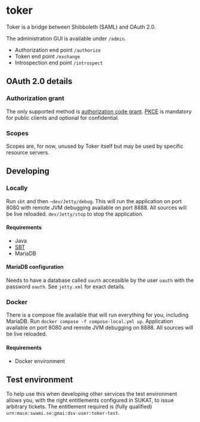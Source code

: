 # toker
Toker is a bridge between Shibboleth (SAML) and OAuth 2.0.

The administration GUI is available under `/admin`.

* Authorization end point `/authorize`
* Token end point `/exchange`
* Introspection end point `/introspect`

## OAuth 2.0 details

### Authorization grant
The only supported method is [authorization code grant](https://www.rfc-editor.org/rfc/rfc6749#section-4.1).
[PKCE](https://www.rfc-editor.org/rfc/rfc7636) is mandatory for public clients and optional for confidential.

### Scopes
Scopes are, for now, unused by Toker itself but may be used by specific resource servers.

## Developing
### Locally
Run `sbt` and then `~dev/Jetty/debug`.
This will run the application on port 8080 with remote JVM debugging available on port 8888.
All sources will be live reloaded.
`dev/Jetty/stop` to stop the application.

#### Requirements
* Java
* [SBT](https://www.scala-sbt.org/index.html)
* MariaDB

#### MariaDB configuration
Needs to have a database called `oauth` accessible by the user `oauth` with the password `oauth`.
See `jetty.xml` for exact details.

### Docker
There is a compose file available that will run everything for you, including MariaDB.
Run `docker compose -f compose-local.yml up`.
Application available on port 8080 and remote JVM debugging on 8888.
All sources will be live reloaded.

#### Requirements
* Docker environment

## Test environment
To help use this when developing other services the test environment allows you,
with the right entitlements configured in SUKAT, to issue arbitrary tickets.
The entitlement required is (fully qualified) `urn:mace:swami.se:gmai:dsv-user:toker-test`.
